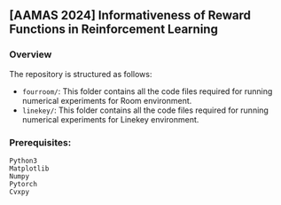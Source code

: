 ## [AAMAS 2024] Informativeness of Reward Functions in Reinforcement Learning

### Overview
The repository is structured as follows:
* ```fourroom/```: This folder contains all the code files required for running numerical experiments for Room environment.
* ```linekey/```: This folder contains all the code files required for running numerical experiments for  Linekey environment.

### Prerequisites:
```
Python3
Matplotlib
Numpy
Pytorch
Cvxpy
```